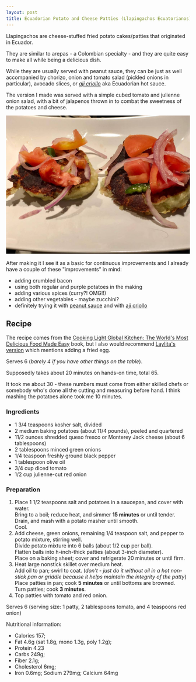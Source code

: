 ```yaml
---
layout: post
title: Ecuadorian Potato and Cheese Patties (Llapingachos Ecuatorianos)
---
```


Llapingachos are cheese-stuffed fried potato cakes/patties that originated in Ecuador.

They are similar to arepas - a Colombian specialty - and they are quite easy to make
all while being a delicious dish.

While they are usually served with peanut sauce, they can be just as well
accompanied by chorizo, onion and tomato salad (pickled onions in particular),
avocado slices, or *[aji criollo](https://www.laylita.com/recipes/aji-criollo-or-hot-sauce/)* aka Ecuadorian hot sauce.

The version I made was served with a simple cubed tomato and julienne onion
salad, with a bit of jalapenos thrown in to combat the sweetness of the potatoes
and cheese.

![Ecuadorian Potato and Cheese Patties](/assets/2018-potato_patties.jpg)

After making it I see it as a basic for continuous improvements and
I already have a couple of these "improvements" in mind:

* adding crumbled bacon
* using both regular and purple potatoes in the making
* adding various spices (curry?! OMG!!)
* adding other vegetables - maybe zucchini?
* definitely trying it with [peanut sauce](https://www.laylita.com/recipes/salsa-de-mani-or-peanut-sauce/)
  and with
  [aji criollo](https://www.laylita.com/recipes/aji-criollo-or-hot-sauce/)

## Recipe

The recipe comes from the
[Cooking Light Global Kitchen: The World's Most Delicious Food Made Easy](https://www.amazon.com/dp/0848739981/ref=cm_sw_r_cp_api_rVDBAbKBFPNH3)
book, but I also would recommend [Laylita's version](https://www.laylita.com/recipes/llapingachos-or-stuffed-potato-patties/)
which mentions adding a fried egg.

Serves 6 (*barely 4 if you have other things on the table*).

Supposedly takes about 20 minutes on hands-on time, total 65.

It took me about 30 - these numbers must come from either skilled chefs or
somebody who's done all the cutting and measuring before hand. I think mashing
the potatoes alone took me 10 minutes.

### Ingredients

* 1 3/4 teaspoons kosher salt, divided
* 2 medium baking potatoes (about 11/4 pounds), peeled and quartered
* 11/2 ounces shredded queso fresco or Monterey Jack cheese (about 6 tablespoons)
* 2 tablespoons minced green onions
* 1/4 teaspoon freshly ground black pepper
* 1 tablespoon olive oil
* 3/4 cup diced tomato
* 1/2 cup julienne-cut red onion

### Preparation

1. Place 1 1/2 teaspoons salt and potatoes in a saucepan, and cover with water.  
   Bring to a boil; reduce heat, and simmer **15 minutes** or until tender.  
   Drain, and mash with a potato masher until smooth.  
   Cool.
2. Add cheese, green onions, remaining 1/4 teaspoon salt,
   and pepper to potato mixture, stirring well.  
   Divide potato mixture into 6 balls (about 1/2 cup per ball).  
   Flatten balls into h-inch-thick patties (about 3-inch diameter).  
   Place on a baking sheet; cover and refrigerate 20 minutes or until firm.
3. Heat large nonstick skillet over medium heat.  
   Add oil to pan; swirl to coat. (*don't - just do it without oil in
   a *hot* non-stick pan or griddle because it helps maintain the integrity of the patty*)
   Place patties in pan; cook **5 minutes** or until bottoms are browned.  
   Turn patties; cook **3 minutes**.  
4. Top patties with tomato and red onion.  

Serves 6 (serving size: 1 patty, 2 tablespoons tomato, and 4 teaspoons red onion)

Nutritional information:

* Calories 157;
* Fat 4.6g (sat 1.8g, mono 1.3g, poly 1.2g);
* Protein 4.23
* Carbs 249g;
* Fiber 2.1g;
* Cholesterol 6mg;
* Iron 0.6mg; Sodium 279mg; Calcium 64mg
